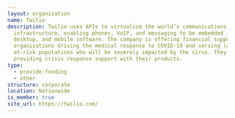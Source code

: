 ```yaml
---
layout: organization
name: Twilio
description: Twilio uses APIs to virtualize the world’s communications
  infrastructure, enabling phones, VoIP, and messaging to be embedded into web,
  desktop, and mobile software. The company is offering financial support for
  organizations driving the medical response to COVID-19 and serving low-income,
  at-risk populations who will be severely impacted by the virus. They’re also
  providing crisis response support with their products.
type:
  - provide-funding
  - other
structure: corporate
location: Nationwide
is_member: true
site_url: https://twilio.com/
---
```

